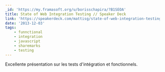 ```yaml
---
_id: 'https://my.framasoft.org/u/borisschapira/?B1SEOA'
title: State of Web Integration Testing // Speaker Deck
link: 'https://speakerdeck.com/mattisg/state-of-web-integration-testing'
date: '2013-12-03'
tags:
    - funnctional
    - integration
    - javascript
    - sharemarks
    - testing
---
```


<div class="markdown"><p>Excellente présentation sur les tests d'intégration et fonctionnels.
</p></div>
